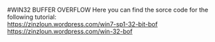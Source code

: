 #WIN32 BUFFER OVERFLOW
Here you can find the sorce code for the following tutorial:<br/>
 https://zinzloun.wordpress.com/win7-sp1-32-bit-bof<br/>
 https://zinzloun.wordpress.com/win-32-bof
 
